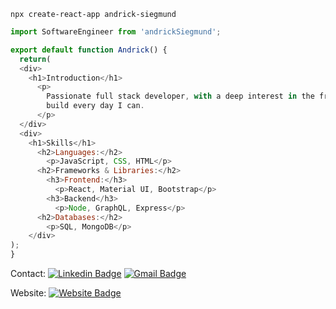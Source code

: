 

```cli
npx create-react-app andrick-siegmund
```

```javascript
import SoftwareEngineer from 'andrickSiegmund';

export default function Andrick() {
  return(
  <div>
    <h1>Introduction</h1>
      <p>
        Passionate full stack developer, with a deep interest in the front-end and the user experience, driven by the thrill of the chase for the best solution. I believe living is synonomous with learning, and I try to 
        build every day I can.
      </p>
  </div>
  <div>
    <h1>Skills</h1>
      <h2>Languages:</h2>
        <p>JavaScript, CSS, HTML</p>
      <h2>Frameworks & Libraries:</h2>
        <h3>Frontend:</h3>
          <p>React, Material UI, Bootstrap</p>
        <h3>Backend</h3>
          <p>Node, GraphQL, Express</p>
      <h2>Databases:</h2>
        <p>SQL, MongoDB</p>
    </div>
);
}
```
Contact:
[![Linkedin Badge](https://img.shields.io/badge/-Andrick-blue?style=flat&logo=Linkedin&logoColor=white&link=https://www.linkedin.com/in/andricksiegmund/)](https://www.linkedin.com/in/andricksiegmund/)
[![Gmail Badge](https://img.shields.io/badge/-Gmail-c14438?style=flat&logo=Gmail&logoColor=white&link=mailto:andrick.siegmund@gmail.com)](mailto:andrick.siegmund@gmail.com)

Website:
[![Website Badge](https://img.shields.io/badge/-Portfolio-47CCCC?style=flat&logo=Netlify&logoColor=white&link=https://andrick-siegmunds-portfolio.netlify.app/)](https://andrick-siegmunds-portfolio.netlify.app/)




<!--
**Paulsig007/Paulsig007** is a ✨ _special_ ✨ repository because its `README.md` (this file) appears on your GitHub profile.

Here are some ideas to get you started:

- 🔭 I’m currently working on ...
- 🌱 I’m currently learning ...
- 👯 I’m looking to collaborate on ...
- 🤔 I’m looking for help with ...
- 💬 Ask me about ...
- 📫 How to reach me: ...
- 😄 Pronouns: ...
- ⚡ Fun fact: ...
-->
